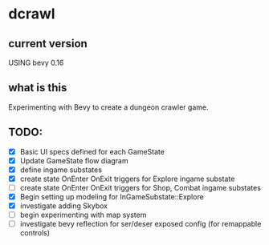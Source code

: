 # dcrawl

## current version
USING bevy 0.16

## what is this
Experimenting with Bevy to create a dungeon crawler game.

## TODO:

- [x] Basic UI specs defined for each GameState
- [x] Update GameState flow diagram
- [x] define ingame substates
- [x] create state OnEnter OnExit triggers for Explore ingame substate
- [ ] create state OnEnter OnExit triggers for Shop, Combat ingame substates
- [X] Begin setting up modeling for InGameSubstate::Explore
- [X] investigate adding Skybox
- [ ] begin experimenting with map system
- [ ] investigate bevy reflection for ser/deser exposed config (for remappable controls)
